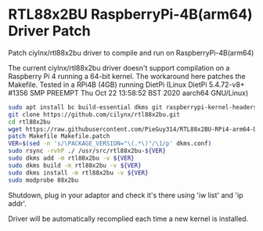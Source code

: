 # RTL88x2BU RaspberryPi-4B(arm64) Driver Patch
Patch ciylnx/rtl88x2bu driver to compile and run on RaspberryPi-4B(arm64)

The current ciylnx/rtl88x2bu driver doesn't support compilation on a Raspberry Pi 4 running a 64-bit kernel. The workaround here patches the Makefile. Tested in a RPi4B (4GB) running DietPi (Linux DietPi 5.4.72-v8+ #1356 SMP PREEMPT Thu Oct 22 13:58:52 BST 2020 aarch64 GNU/Linux)

```bash
sudo apt install bc build-essential dkms git raspberrypi-kernel-headers rsync wget
git clone https://github.com/cilynx/rtl88x2bu.git
cd rtl88x2bu
wget https://raw.githubusercontent.com/PieGuy314/RTL88x2BU-RPi4-arm64-Driver-Patch/main/Makefile.patch
patch Makefile Makefile.patch
VER=$(sed -n 's/\PACKAGE_VERSION="\(.*\)"/\1/p' dkms.conf)
sudo rsync -rvhP ./ /usr/src/rtl88x2bu-${VER}
sudo dkms add -m rtl88x2bu -v ${VER}
sudo dkms build -m rtl88x2bu -v ${VER}
sudo dkms install -m rtl88x2bu -v ${VER}
sudo modprobe 88x2bu
```

Shutdown, plug in your adaptor and check it's there using 'iw list' and 'ip addr'.

Driver will be automatically recomplied each time a new kernel is installed.
